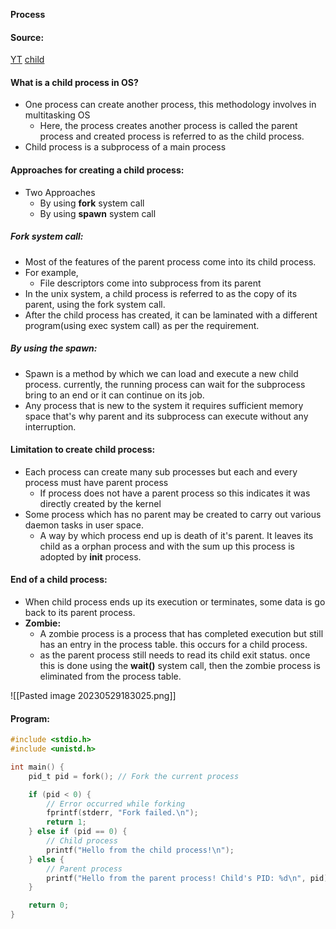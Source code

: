 
**Process**

#### Source:
[YT](https://www.youtube.com/watch?v=7VOW4zkDZrQ&list=PL3uLubnzL2Tlbyrr2GFVRE7Azo8FJe-dJ&index=6)
[child](https://www.includehelp.com/operating-systems/child-process-in-operating-system.aspx)


#### What is a child process in OS?

* One process can create another process, this methodology involves in multitasking OS
	* Here, the process creates another process is called the parent process and created process is referred to as the child process.
* Child process is a subprocess of a main process

#### Approaches for creating a child process:

* Two Approaches
	* By using **fork** system call
	* By using **spawn** system call

##### Fork system call:

* Most of the features of the parent process come into its child process.
* For example,
	* File descriptors come into subprocess from its parent
* In the unix system, a child process is referred to as the copy of its parent, using the fork system call.
* After the child process has created, it can be laminated with a different program(using exec system call) as per the requirement.

##### By using the spawn:

* Spawn is a method by which we can load and execute a new child process. currently, the running process can wait for the subprocess bring to an end or it can continue on its job.
* Any process that is new to the system it requires sufficient memory space that's why parent and its subprocess can execute without any interruption.

#### Limitation to create child process:

* Each process can create many sub processes but each and every process must have parent process
	* If process does not have a parent process so this indicates it was directly created by the kernel
* Some process which has no parent may be created to carry out various daemon tasks in user space. 
	* A way by which process end up is death of it's parent. It leaves its child as a orphan process and with the sum up this process is adopted by **init** process.

#### End of a child process:

* When child process ends up its execution or terminates, some data is go back to its parent process.
* **Zombie:**
	* A zombie process is a process that has completed execution but still has an entry in the process table. this occurs for a child process.
	* as the parent process still needs to read its child exit status. once this is done using the **wait()** system call, then the zombie process is eliminated from the process table.

![[Pasted image 20230529183025.png]]



#### Program:

```C
#include <stdio.h>
#include <unistd.h>

int main() {
    pid_t pid = fork(); // Fork the current process

    if (pid < 0) {
        // Error occurred while forking
        fprintf(stderr, "Fork failed.\n");
        return 1;
    } else if (pid == 0) {
        // Child process
        printf("Hello from the child process!\n");
    } else {
        // Parent process
        printf("Hello from the parent process! Child's PID: %d\n", pid);
    }

    return 0;
}

```